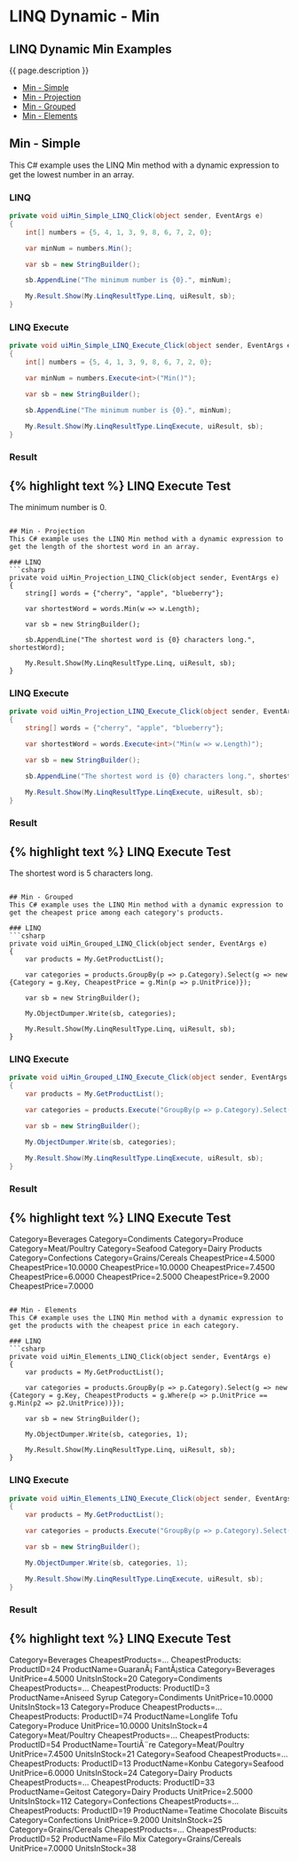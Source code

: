 # LINQ Dynamic - Min

## LINQ Dynamic Min Examples
{{ page.description }}

- [Min - Simple](#min---simple)
- [Min - Projection](#min---projection)
- [Min - Grouped](#min---grouped)
- [Min - Elements](#min---elements)

## Min - Simple
This C# example uses the LINQ Min method with a dynamic expression to get the lowest number in an array.

### LINQ
```csharp
private void uiMin_Simple_LINQ_Click(object sender, EventArgs e)
{
	int[] numbers = {5, 4, 1, 3, 9, 8, 6, 7, 2, 0};

	var minNum = numbers.Min();

	var sb = new StringBuilder();

	sb.AppendLine("The minimum number is {0}.", minNum);

	My.Result.Show(My.LinqResultType.Linq, uiResult, sb);
}
```

### LINQ Execute
```csharp
private void uiMin_Simple_LINQ_Execute_Click(object sender, EventArgs e)
{
	int[] numbers = {5, 4, 1, 3, 9, 8, 6, 7, 2, 0};

	var minNum = numbers.Execute<int>("Min()");

	var sb = new StringBuilder();

	sb.AppendLine("The minimum number is {0}.", minNum);

	My.Result.Show(My.LinqResultType.LinqExecute, uiResult, sb);
}
```

### Result
{% highlight text %}
LINQ Execute Test
------------------------------
The minimum number is 0.

```

## Min - Projection
This C# example uses the LINQ Min method with a dynamic expression to get the length of the shortest word in an array.

### LINQ
```csharp
private void uiMin_Projection_LINQ_Click(object sender, EventArgs e)
{
	string[] words = {"cherry", "apple", "blueberry"};

	var shortestWord = words.Min(w => w.Length);

	var sb = new StringBuilder();

	sb.AppendLine("The shortest word is {0} characters long.", shortestWord);

	My.Result.Show(My.LinqResultType.Linq, uiResult, sb);
}
```

### LINQ Execute
```csharp
private void uiMin_Projection_LINQ_Execute_Click(object sender, EventArgs e)
{
	string[] words = {"cherry", "apple", "blueberry"};

	var shortestWord = words.Execute<int>("Min(w => w.Length)");

	var sb = new StringBuilder();

	sb.AppendLine("The shortest word is {0} characters long.", shortestWord);

	My.Result.Show(My.LinqResultType.LinqExecute, uiResult, sb);
}
```

### Result
{% highlight text %}
LINQ Execute Test
------------------------------
The shortest word is 5 characters long.

```

## Min - Grouped
This C# example uses the LINQ Min method with a dynamic expression to get the cheapest price among each category's products.

### LINQ
```csharp
private void uiMin_Grouped_LINQ_Click(object sender, EventArgs e)
{
	var products = My.GetProductList();

	var categories = products.GroupBy(p => p.Category).Select(g => new {Category = g.Key, CheapestPrice = g.Min(p => p.UnitPrice)});

	var sb = new StringBuilder();

	My.ObjectDumper.Write(sb, categories);

	My.Result.Show(My.LinqResultType.Linq, uiResult, sb);
}
```

### LINQ Execute
```csharp
private void uiMin_Grouped_LINQ_Execute_Click(object sender, EventArgs e)
{
	var products = My.GetProductList();

	var categories = products.Execute("GroupBy(p => p.Category).Select(g => new { Category = g.Key, CheapestPrice = g.Min(p => p.UnitPrice) })");

	var sb = new StringBuilder();

	My.ObjectDumper.Write(sb, categories);

	My.Result.Show(My.LinqResultType.LinqExecute, uiResult, sb);
}
```

### Result
{% highlight text %}
LINQ Execute Test
------------------------------
Category=Beverages
Category=Condiments
Category=Produce
Category=Meat/Poultry
Category=Seafood
Category=Dairy Products
Category=Confections
Category=Grains/Cereals	CheapestPrice=4.5000
CheapestPrice=10.0000
CheapestPrice=10.0000
CheapestPrice=7.4500
CheapestPrice=6.0000
CheapestPrice=2.5000
CheapestPrice=9.2000
CheapestPrice=7.0000

```

## Min - Elements
This C# example uses the LINQ Min method with a dynamic expression to get the products with the cheapest price in each category.

### LINQ
```csharp
private void uiMin_Elements_LINQ_Click(object sender, EventArgs e)
{
	var products = My.GetProductList();

	var categories = products.GroupBy(p => p.Category).Select(g => new {Category = g.Key, CheapestProducts = g.Where(p => p.UnitPrice == g.Min(p2 => p2.UnitPrice))});

	var sb = new StringBuilder();

	My.ObjectDumper.Write(sb, categories, 1);

	My.Result.Show(My.LinqResultType.Linq, uiResult, sb);
}
```

### LINQ Execute
```csharp
private void uiMin_Elements_LINQ_Execute_Click(object sender, EventArgs e)
{
	var products = My.GetProductList();

	var categories = products.Execute("GroupBy(p => p.Category).Select(g => new { Category = g.Key, CheapestProducts = g.Where(p => p.UnitPrice == g.Min(p2 => p2.UnitPrice)) })");

	var sb = new StringBuilder();

	My.ObjectDumper.Write(sb, categories, 1);

	My.Result.Show(My.LinqResultType.LinqExecute, uiResult, sb);
}
```

### Result
{% highlight text %}
LINQ Execute Test
------------------------------
Category=Beverages      CheapestProducts=... 
  CheapestProducts: ProductID=24  ProductName=GuaranÃ¡ FantÃ¡stica  Category=Beverages      UnitPrice=4.5000        UnitsInStock=20 
Category=Condiments    CheapestProducts=... 
  CheapestProducts: ProductID=3  ProductName=Aniseed Syrup      Category=Condiments    UnitPrice=10.0000      UnitsInStock=13 
Category=Produce        CheapestProducts=... 
  CheapestProducts: ProductID=74  ProductName=Longlife Tofu      Category=Produce        UnitPrice=10.0000      UnitsInStock=4 
Category=Meat/Poultry  CheapestProducts=... 
  CheapestProducts: ProductID=54  ProductName=TourtiÃ¨re  Category=Meat/Poultry  UnitPrice=7.4500        UnitsInStock=21 
Category=Seafood        CheapestProducts=... 
  CheapestProducts: ProductID=13  ProductName=Konbu      Category=Seafood        UnitPrice=6.0000        UnitsInStock=24 
Category=Dairy Products        CheapestProducts=... 
  CheapestProducts: ProductID=33  ProductName=Geitost    Category=Dairy Products        UnitPrice=2.5000        UnitsInStock=112 
Category=Confections    CheapestProducts=... 
  CheapestProducts: ProductID=19  ProductName=Teatime Chocolate Biscuits  Category=Confections    UnitPrice=9.2000        UnitsInStock=25 
Category=Grains/Cereals        CheapestProducts=... 
  CheapestProducts: ProductID=52  ProductName=Filo Mix    Category=Grains/Cereals        UnitPrice=7.0000        UnitsInStock=38

```
